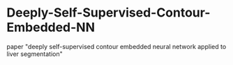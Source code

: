# Deeply-Self-Supervised-Contour-Embedded-NN
paper "deeply self-supervised contour embedded neural network applied to liver segmentation"
